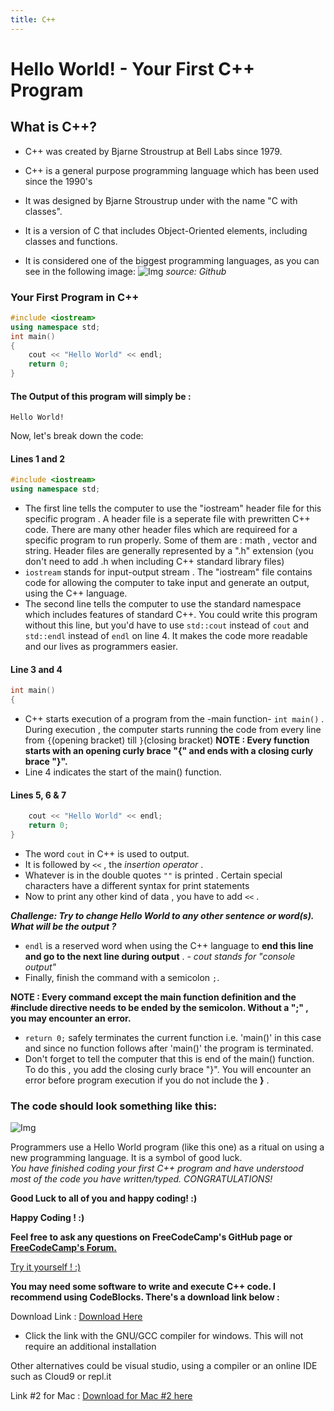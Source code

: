 ```yaml
---
title: C++
---
```

# Hello World! - Your First C++ Program

## What is C++?
* C++ was created by Bjarne Stroustrup at Bell Labs since 1979.
* C++ is a general purpose programming language which has been used since the 1990's
* It was designed by Bjarne Stroustrup under with the name "C with classes".
* It is a version of C that includes Object-Oriented elements, including classes and functions.

* It is considered one of the biggest programming languages, as you can see in the following image:
![Img](http://static1.businessinsider.com/image/59deb30392406c21008b6148-1200/for-bonus-points-heres-the-chart-showing-these-languages-relative-popularity.jpg)
_source: Github_

### Your First Program in C++

```cpp
#include <iostream>
using namespace std;
int main()
{
    cout << "Hello World" << endl;
    return 0;
}
```

#### The Output of this program will simply be :

```
Hello World!
```

Now, let's break down the code:


#### Lines 1 and 2

```cpp
#include <iostream>
using namespace std;
```

* The first line tells the computer to use the "iostream" header file for this specific program . A header file is a seperate file with prewritten C++ code. There are many other header files which are requireed for a specific program to run properly. Some of them are : math , vector and string. Header files are generally represented by a ".h" extension (you don't need to add .h when including C++ standard library files)
* `iostream` stands for input-output stream . The "iostream" file contains code for allowing the computer to take input and generate an output, using the C++ language.
* The second line tells the computer to use the standard namespace which includes features of standard C++. You could write this program without this line, but you'd have to use `std::cout` instead of `cout` and `std::endl` instead of `endl` on line 4. It makes the code more readable and our lives as programmers easier.

#### Line 3 and 4

```cpp
int main()
{
```

* C++ starts execution of a program from the -main function- `int main()` . During execution , the computer starts running the code from every line from `{`(opening bracket) till `}`(closing bracket)
  **NOTE : Every function starts with an opening curly brace "{" and ends with a closing curly brace "}".**
* Line 4 indicates the start of the main() function. 

#### Lines 5, 6 & 7

```cpp
    cout << "Hello World" << endl;
    return 0;
}
```

* The word `cout` in C++ is used to output. 
* It is followed by `<<` , the _insertion operator_ . 
* Whatever is in the double quotes `""` is printed . Certain special characters have a different syntax for print statements   
* Now to print any other kind of data , you have to  add `<<` .

***Challenge: Try to change Hello World to any other sentence or word(s). What will be the output ?***

* `endl` is a reserved word when using the C++ language to **end this line and go to the next line during output** .   - _cout stands for "console output"_
* Finally, finish the command with a semicolon `;`.

**NOTE : Every command except the main function definition and the #include directive needs to be ended by the semicolon. Without a ";" , you may encounter an error.**

* `return 0;` safely terminates the current function i.e. 'main()' in this case and since no function follows after 'main()' the program is terminated. 
* Don't forget to tell the computer that this is end of the main() function. To do this , you add the closing curly brace "}". You will encounter an error before program execution if you do not include the **}** .

### The code should look something like this:

![Img](https://i.imgur.com/d1liGwI.png)

Programmers use a Hello World program (like this one) as a ritual on using a new programming language. It is a symbol of good luck.  
_You have finished coding your first C++ program and have understood most of the code you have written/typed. CONGRATULATIONS!_
 
 **Good Luck to all of you and happy coding! :)**
 
 **Happy Coding ! :)**
 
 **Feel free to ask any questions on FreeCodeCamp's GitHub page or [FreeCodeCamp's Forum.](https://forum.freecodecamp.org/)**

 [Try it yourself ! :)](https://repl.it/L4k3)

**You may need some software to write and execute C++ code. I recommend using CodeBlocks. There's a download link below :**

Download Link : [Download Here](http://www.codeblocks.org/downloads/26)

* Click the link with the GNU/GCC compiler for windows. This will not require an additional installation

Other alternatives could be visual studio, using a compiler or an online IDE such as Cloud9 or repl.it

Link #2 for Mac : [Download for Mac #2 here](https://developer.apple.com/xcode/)
